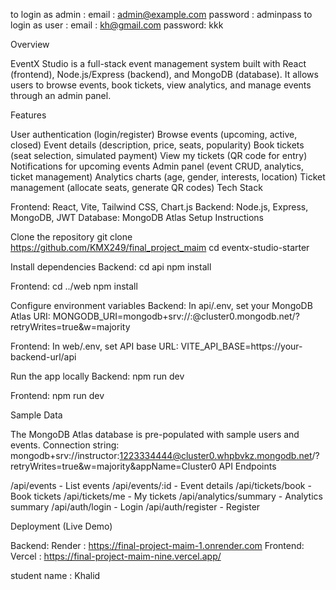 to login as admin : email : admin@example.com    password : adminpass
to login as user :  email :   kh@gmail.com       password: kkk
                   

Overview

EventX Studio is a full-stack event management system built with React (frontend), Node.js/Express (backend), and MongoDB (database). It allows users to browse events, book tickets, view analytics, and manage events through an admin panel.

Features

User authentication (login/register)
Browse events (upcoming, active, closed)
Event details (description, price, seats, popularity)
Book tickets (seat selection, simulated payment)
View my tickets (QR code for entry)
Notifications for upcoming events
Admin panel (event CRUD, analytics, ticket management)
Analytics charts (age, gender, interests, location)
Ticket management (allocate seats, generate QR codes)
Tech Stack

Frontend: React, Vite, Tailwind CSS, Chart.js
Backend: Node.js, Express, MongoDB, JWT
Database: MongoDB Atlas
Setup Instructions

Clone the repository
git clone https://github.com/KMX249/final_project_maim cd eventx-studio-starter

Install dependencies
Backend: cd api npm install

Frontend: cd ../web npm install

Configure environment variables
Backend: In api/.env, set your MongoDB Atlas URI: MONGODB_URI=mongodb+srv://<user>:<password>@cluster0.mongodb.net/<dbname>?retryWrites=true&w=majority

Frontend: In web/.env, set API base URL: VITE_API_BASE=https://your-backend-url/api

Run the app locally
Backend: npm run dev

Frontend: npm run dev

Sample Data

The MongoDB Atlas database is pre-populated with sample users and events.
Connection string: mongodb+srv://instructor:1223334444@cluster0.whpbvkz.mongodb.net/?retryWrites=true&w=majority&appName=Cluster0
API Endpoints

/api/events - List events
/api/events/:id - Event details
/api/tickets/book - Book tickets
/api/tickets/me - My tickets
/api/analytics/summary - Analytics summary
/api/auth/login - Login
/api/auth/register - Register

Deployment (Live Demo)

Backend: Render : https://final-project-maim-1.onrender.com
Frontend: Vercel : https://final-project-maim-nine.vercel.app/


student name : Khalid

